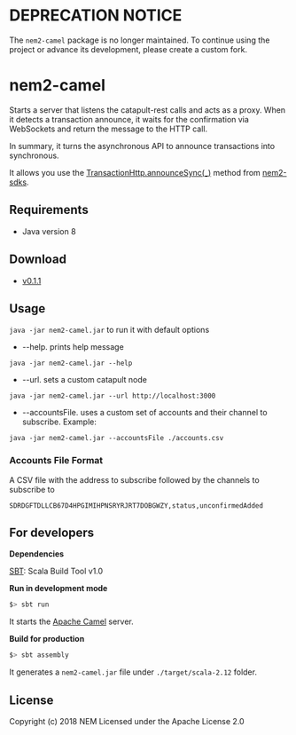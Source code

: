 # DEPRECATION NOTICE

The ``nem2-camel`` package is no longer maintained.
To continue using the project or advance its development, please create a custom fork.

# nem2-camel

Starts a server that listens the catapult-rest calls and acts as a proxy.
When it detects a transaction announce, it waits for the confirmation via WebSockets and return the message to the HTTP call.

In summary, it turns the asynchronous API to announce transactions into synchronous.

It allows you use the [TransactionHttp.announceSync(_)](https://nemtech.github.io/nem2-sdk-typescript-javascript/classes/_infrastructure_transactionhttp_.transactionhttp.html#announcesync) method from [nem2-sdks](https://nemtech.github.io/sdk/overview.html#).

## Requirements

- Java version 8

## Download

- [v0.1.1](https://github.com/nemtech/nem2-camel/releases/tag/v0.1.1)

## Usage

`java -jar nem2-camel.jar` to run it with default options

* --help. prints help message

`java -jar nem2-camel.jar --help`

* --url. sets a custom catapult node

`java -jar nem2-camel.jar --url http://localhost:3000`

* --accountsFile. uses a custom set of accounts and their channel to subscribe. Example:

`java -jar nem2-camel.jar --accountsFile ./accounts.csv`

### Accounts File Format

A CSV file with the address to subscribe followed by the channels to subscribe to

`SDRDGFTDLLCB67D4HPGIMIHPNSRYRJRT7DOBGWZY,status,unconfirmedAdded`

## For developers

**Dependencies**

[SBT][sbt]: Scala Build Tool v1.0

**Run in development mode**

```bash
$> sbt run
```

It starts the [Apache Camel][apache-camel] server.

**Build for production**

```bash
$> sbt assembly
```

It generates a `nem2-camel.jar` file under `./target/scala-2.12` folder.

## License

Copyright (c) 2018 NEM Licensed under the Apache License 2.0

[sbt]: http://www.scala-sbt.org/
[apache-camel]: https://camel.apache.org

